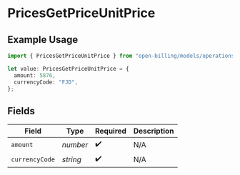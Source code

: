 # PricesGetPriceUnitPrice

## Example Usage

```typescript
import { PricesGetPriceUnitPrice } from "open-billing/models/operations";

let value: PricesGetPriceUnitPrice = {
  amount: 5876,
  currencyCode: "FJD",
};
```

## Fields

| Field              | Type               | Required           | Description        |
| ------------------ | ------------------ | ------------------ | ------------------ |
| `amount`           | *number*           | :heavy_check_mark: | N/A                |
| `currencyCode`     | *string*           | :heavy_check_mark: | N/A                |